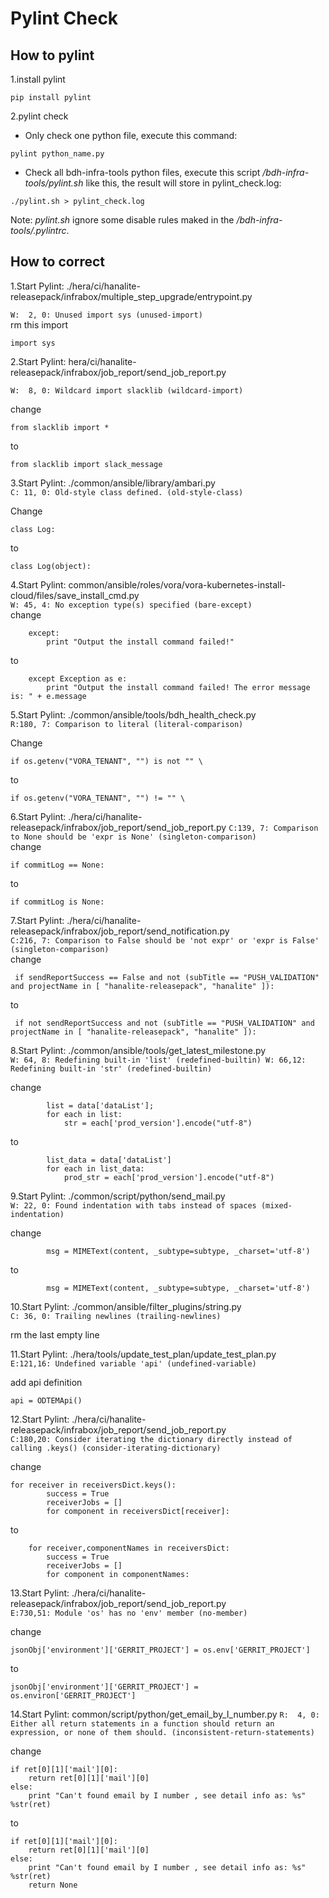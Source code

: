 # Pylint Check

## How to pylint

1.install pylint
```
pip install pylint
```

2.pylint check
* Only check one python file, execute this command:
```
pylint python_name.py
``` 
* Check all bdh-infra-tools python files, execute this script */bdh-infra-tools/pylint.sh* like this, the result will store in pylint_check.log:
```
./pylint.sh > pylint_check.log
```
Note: *pylint.sh* ignore some disable rules maked in the */bdh-infra-tools/.pylintrc*.

## How to correct

1.Start Pylint: ./hera/ci/hanalite-releasepack/infrabox/multiple_step_upgrade/entrypoint.py

`W:  2, 0: Unused import sys (unused-import)`  
rm this import  
```
import sys
```

2.Start Pylint: hera/ci/hanalite-releasepack/infrabox/job_report/send_job_report.py 

`W:  8, 0: Wildcard import slacklib (wildcard-import)`

change  
```
from slacklib import *
```  
to  
```
from slacklib import slack_message
```

3.Start Pylint: ./common/ansible/library/ambari.py  
`C: 11, 0: Old-style class defined. (old-style-class)`

Change  
```
class Log:
```  
to  
```
class Log(object):
```

4.Start Pylint: common/ansible/roles/vora/vora-kubernetes-install-cloud/files/save_install_cmd.py  
`W: 45, 4: No exception type(s) specified (bare-except)`  
change
```
    except:
        print "Output the install command failed!"
```
to
```
    except Exception as e:
        print "Output the install command failed! The error message is: " + e.message

```

5.Start Pylint: ./common/ansible/tools/bdh_health_check.py  
`R:180, 7: Comparison to literal (literal-comparison)`

Change  
```
if os.getenv("VORA_TENANT", "") is not "" \
```  
to  
```
if os.getenv("VORA_TENANT", "") != "" \
```  

6.Start Pylint: ./hera/ci/hanalite-releasepack/infrabox/job_report/send_job_report.py
`C:139, 7: Comparison to None should be 'expr is None' (singleton-comparison)`  
change  
```
if commitLog == None:
```  
to  
```
if commitLog is None:
```  

7.Start Pylint: ./hera/ci/hanalite-releasepack/infrabox/job_report/send_notification.py  
`C:216, 7: Comparison to False should be 'not expr' or 'expr is False' (singleton-comparison)`  
change  
```
 if sendReportSuccess == False and not (subTitle == "PUSH_VALIDATION" and projectName in [ "hanalite-releasepack", "hanalite" ]):
```
to
```
 if not sendReportSuccess and not (subTitle == "PUSH_VALIDATION" and projectName in [ "hanalite-releasepack", "hanalite" ]):
```

8.Start Pylint: ./common/ansible/tools/get_latest_milestone.py  
`W: 64, 8: Redefining built-in 'list' (redefined-builtin)
W: 66,12: Redefining built-in 'str' (redefined-builtin)`

change  
```
        list = data['dataList'];
        for each in list:
            str = each['prod_version'].encode("utf-8")
```  
to        
```
        list_data = data['dataList']
        for each in list_data:
            prod_str = each['prod_version'].encode("utf-8")
```  

9.Start Pylint: ./common/script/python/send_mail.py            
`W: 22, 0: Found indentation with tabs instead of spaces (mixed-indentation)`

change  
```
        msg = MIMEText(content, _subtype=subtype, _charset='utf-8')
```  
to  
```
        msg = MIMEText(content, _subtype=subtype, _charset='utf-8')
```  

10.Start Pylint: ./common/ansible/filter_plugins/string.py  
`C: 36, 0: Trailing newlines (trailing-newlines)`

rm the last empty line

11.Start Pylint: ./hera/tools/update_test_plan/update_test_plan.py  
`E:121,16: Undefined variable 'api' (undefined-variable)`  

add api definition  
```
api = ODTEMApi()
```  

12.Start Pylint: ./hera/ci/hanalite-releasepack/infrabox/job_report/send_job_report.py  
`C:180,20: Consider iterating the dictionary directly instead of calling .keys() (consider-iterating-dictionary)`  

change  
```
for receiver in receiversDict.keys():
        success = True
        receiverJobs = []
        for component in receiversDict[receiver]:
```  
to  
```
    for receiver,componentNames in receiversDict:
        success = True
        receiverJobs = []
        for component in componentNames:
```  

13.Start Pylint: ./hera/ci/hanalite-releasepack/infrabox/job_report/send_job_report.py  
`E:730,51: Module 'os' has no 'env' member (no-member)`

change  
```
jsonObj['environment']['GERRIT_PROJECT'] = os.env['GERRIT_PROJECT']
```  
to  
```
jsonObj['environment']['GERRIT_PROJECT'] = os.environ['GERRIT_PROJECT']
```  

14.Start Pylint: common/script/python/get_email_by_I_number.py
`R:  4, 0: Either all return statements in a function should return an expression, or none of them should. (inconsistent-return-statements)`  

change  
```
if ret[0][1]['mail'][0]:
    return ret[0][1]['mail'][0]
else:
    print "Can't found email by I number , see detail info as: %s" %str(ret)
```

to  
```
if ret[0][1]['mail'][0]:
    return ret[0][1]['mail'][0]
else:
    print "Can't found email by I number , see detail info as: %s" %str(ret)
    return None
```

